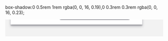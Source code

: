 box-shadow:0 0.5rem 1rem rgba\(0, 0, 16, 0.19\),0 0.3rem 0.3rem rgba\(0, 0, 16, 0.23\);

![](/WX20180129-213857@2x.png)

